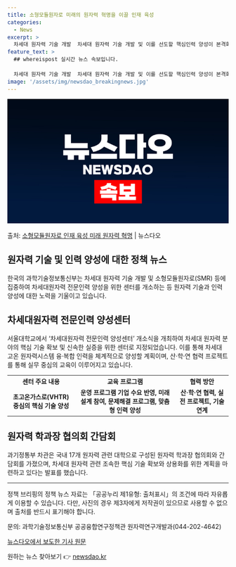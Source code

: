 ```yaml
---
title: 소형모듈원자로 미래의 원자력 혁명을 이끌 인재 육성
categories:
  - News
excerpt: >
  차세대 원자력 기술 개발  차세대 원자력 기술 개발 및 이를 선도할 핵심인력 양성이 본격화되고 있습니다. 과…
feature_text: >
  ## whereispost 실시간 뉴스 속보입니다.

  차세대 원자력 기술 개발  차세대 원자력 기술 개발 및 이를 선도할 핵심인력 양성이 본격화되고 있습니다. 과…
image: '/assets/img/newsdao_breakingnews.jpg'
---
```


![뉴스다오 속보](/assets/img/newsdao_breakingnews.jpg)

<p>출처: <a href="https://newsdao.kr/4549" rel="dofollow">소형모듈원자로 인재 육성 미래 원자력 혁명</a> | 뉴스다오</p>

<h2 data-ke-size="size26">원자력 기술 및 인력 양성에 대한 정책 뉴스</h2>
<p data-ke-size="size16">한국의 과학기술정보통신부는 차세대 원자력 기술 개발 및 소형모듈원자로(SMR) 등에 집중하여 차세대원자력 전문인력 양성을 위한 센터를 개소하는 등 원자력 기술과 인력 양성에 대한 노력을 기울이고 있습니다.</p>

<h2 data-ke-size="size24">차세대원자력 전문인력 양성센터</h2>
<p data-ke-size="size16">서울대학교에서 ‘차세대원자력 전문인력 양성센터’ 개소식을 개최하여 차세대 원자력 분야의 핵심 기술 확보 및 신속한 실증을 위한 센터로 지정되었습니다. 이를 통해 차세대 고온 원자력시스템 융·복합 인력을 체계적으로 양성할 계획이며, 산·학·연 협력 프로젝트를 통해 실무 중심의 교육이 이루어지고 있습니다.</p>

<table>
    <tr>
        <th>센터 주요 내용</th>
        <th>교육 프로그램</th>
        <th>협력 방안</th>
    </tr>
    <tr>
        <td style="text-align: center; height: 17px;"><b>초고온가스로(VHTR) 중심의 핵심 기술 양성</b></td>
        <td style="text-align: center; height: 17px;"><b>운영 프로그램 기업 수요 반영, 미래 설계 참여, 문제해결 프로그램, 맞춤형 인력 양성</b></td>
        <td style="text-align: center; height: 17px;"><b>산·학·연 협력, 실전 프로젝트, 기술 연계</b></td>
    </tr>
</table>

<h2 data-ke-size="size24">원자력 학과장 협의회 간담회</h2>
<p data-ke-size="size16">과기정통부 차관은 국내 17개 원자력 관련 대학으로 구성된 원자력 학과장 협의회와 간담회를 가졌으며, 차세대 원자력 관련 조속한 핵심 기술 확보와 상용화를 위한 계획을 마련하고 있다는 발표를 했습니다.</p>

<hr>

<p data-ke-size="size16">정책 브리핑의 정책 뉴스 자료는 「공공누리 제1유형: 출처표시」의 조건에 따라 자유롭게 이용할 수 있습니다. 다만, 사진의 경우 제3자에게 저작권이 있으므로 사용할 수 없으며 출처를 반드시 표기해야 합니다.</p>
<p data-ke-size="size16">문의: 과학기술정보통신부 공공융합연구정책관 원자력연구개발과(044-202-4642)</p>
<p data-ke-size="size16"><a href="https://newsdao.kr/4549">뉴스다오에서 보도한 기사 원문</a></p> 

원하는 뉴스 찾아보기 👉 <a href="https://newsdao.kr" rel="dofollow">newsdao.kr</a>


